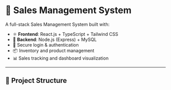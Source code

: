 # 🛒 Sales Management System

A full-stack Sales Management System built with:

- ⚛️ **Frontend**: React.js + TypeScript + Tailwind CSS
- 🚀 **Backend**: Node.js (Express) + MySQL
- 🔐 Secure login & authentication
- 📦 Inventory and product management
- 📊 Sales tracking and dashboard visualization

---

## 📁 Project Structure

